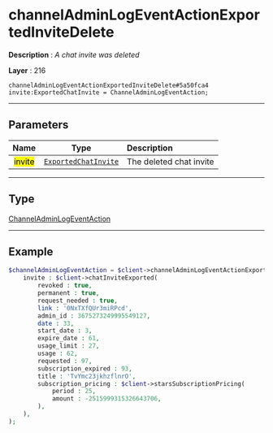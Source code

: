 # channelAdminLogEventActionExportedInviteDelete

**Description** : *A chat invite was deleted*

**Layer** : 216

```tl
channelAdminLogEventActionExportedInviteDelete#5a50fca4 invite:ExportedChatInvite = ChannelAdminLogEventAction;
```

---

## Parameters

| Name | Type | Description |
| :---: | :---: | :--- |
| <mark>invite</mark> | [`ExportedChatInvite`](type/ExportedChatInvite) | The deleted chat invite |

---

## Type

[ChannelAdminLogEventAction](type/ChannelAdminLogEventAction)

---

## Example

```php
$channelAdminLogEventAction = $client->channelAdminLogEventActionExportedInviteDelete(
	invite : $client->chatInviteExported(
		revoked : true,
		permanent : true,
		request_needed : true,
		link : '0NxTXfQUr3miRPcd',
		admin_id : 3675273249995549127,
		date : 33,
		start_date : 3,
		expire_date : 61,
		usage_limit : 27,
		usage : 62,
		requested : 97,
		subscription_expired : 93,
		title : 'TvYmc23jkhzflnrO',
		subscription_pricing : $client->starsSubscriptionPricing(
			period : 25,
			amount : -2515999315326643706,
		),
	),
);
```